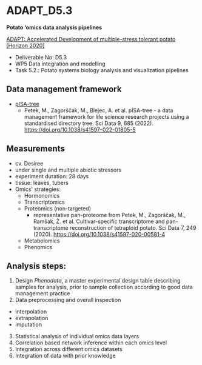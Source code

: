 # ADAPT_D5.3
**Potato ‘omics data analysis pipelines**

[ADAPT: Accelerated Development of multiple-stress tolerant potato [Horizon 2020]](https://adapt.univie.ac.at/)

- Deliverable No:	D5.3 
- WP5 Data integration and modelling
- Task 5.2.: Potato systems biology analysis and visualization pipelines

## Data management framework
- [pISA-tree](https://github.com/NIB-SI/pISA-tree)
  * Petek, M., Zagorščak, M., Blejec, A. et al. pISA-tree - a data management framework for life science research projects using a standardised directory tree. Sci Data 9, 685 (2022). https://doi.org/10.1038/s41597-022-01805-5

## Measurements
- cv. Desiree
- under single and multiple abiotic stressors
- experiment duration: 28 days
- tissue: leaves, tubers
- Omics' strategies: 
  * Hormonomics
  * Transcriptomics 
  * Proteomics (non-targeted)
    * representative pan-proteome from Petek, M., Zagorščak, M., Ramšak, Ž. et al. Cultivar-specific transcriptome and pan-transcriptome reconstruction of tetraploid potato. Sci Data 7, 249 (2020). https://doi.org/10.1038/s41597-020-00581-4
  * Metabolomics 
  * Phenomics

## Analysis steps:
1. Design _Phenodata_, a master experimental design table describing samples for analysis, prior to sample collection according to good data management practice
2. Data preprocessing and overall inspection
  * interpolation
  * extrapolation 
  * imputation
  
3. Statistical analysis of individual omics data layers
4. Correlation based network inference within each omics level
5. Integration across different omics datasets
6. Integration of data with prior knowledge


